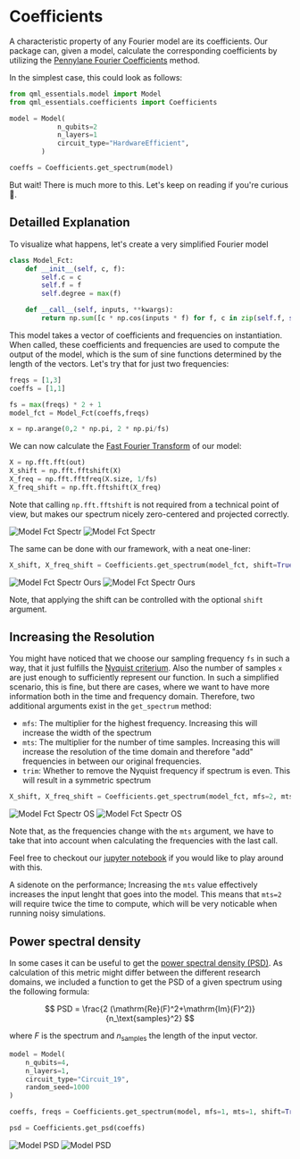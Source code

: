 # Coefficients

A characteristic property of any Fourier model are its coefficients.
Our package can, given a model, calculate the corresponding coefficients by utilizing the [Pennylane Fourier Coefficients](https://docs.pennylane.ai/en/stable/_modules/pennylane/fourier/coefficients.html) method.

In the simplest case, this could look as follows:
```python
from qml_essentials.model import Model
from qml_essentials.coefficients import Coefficients

model = Model(
            n_qubits=2
            n_layers=1
            circuit_type="HardwareEfficient",
        )

coeffs = Coefficients.get_spectrum(model)
```

But wait! There is much more to this. Let's keep on reading if you're curious :eyes:.

## Detailled Explanation

To visualize what happens, let's create a very simplified Fourier model
```python
class Model_Fct:
    def __init__(self, c, f):
        self.c = c
        self.f = f
        self.degree = max(f)

    def __call__(self, inputs, **kwargs):
        return np.sum([c * np.cos(inputs * f) for f, c in zip(self.f, self.c)], axis=0)
```

This model takes a vector of coefficients and frequencies on instantiation.
When called, these coefficients and frequencies are used to compute the output of the model, which is the sum of sine functions determined by the length of the vectors.
Let's try that for just two frequencies:

```python
freqs = [1,3]
coeffs = [1,1]

fs = max(freqs) * 2 + 1
model_fct = Model_Fct(coeffs,freqs)

x = np.arange(0,2 * np.pi, 2 * np.pi/fs)
```

We can now calculate the [Fast Fourier Transform](https://en.wikipedia.org/wiki/Fast_Fourier_transform) of our model:
```python
X = np.fft.fft(out)
X_shift = np.fft.fftshift(X)
X_freq = np.fft.fftfreq(X.size, 1/fs)
X_freq_shift = np.fft.fftshift(X_freq)
```
Note that calling `np.fft.fftshift` is not required from a technical point of view, but makes our spectrum nicely zero-centered and projected correctly.

![Model Fct Spectr](model_fct_spectr_light.png#only-light)
![Model Fct Spectr](model_fct_spectr_dark.png#only-dark)

The same can be done with our framework, with a neat one-liner:
```python
X_shift, X_freq_shift = Coefficients.get_spectrum(model_fct, shift=True)
```

![Model Fct Spectr Ours](model_fct_spectr_ours_light.png#only-light)
![Model Fct Spectr Ours](model_fct_spectr_ours_dark.png#only-dark)

Note, that applying the shift can be controlled with the optional `shift` argument.

## Increasing the Resolution

You might have noticed that we choose our sampling frequency `fs` in such a way, that it just fulfills the [Nyquist criterium](https://en.wikipedia.org/wiki/Nyquist_frequency).
Also the number of samples `x` are just enough to sufficiently represent our function.
In such a simplified scenario, this is fine, but there are cases, where we want to have more information both in the time and frequency domain.
Therefore, two additional arguments exist in the `get_spectrum` method:
- `mfs`: The multiplier for the highest frequency. Increasing this will increase the width of the spectrum
- `mts`: The multiplier for the number of time samples. Increasing this will increase the resolution of the time domain and therefore "add" frequencies in between our original frequencies.
- `trim`: Whether to remove the Nyquist frequency if spectrum is even. This will result in a symmetric spectrum

```python
X_shift, X_freq_shift = Coefficients.get_spectrum(model_fct, mfs=2, mts=3, shift=True)
```

![Model Fct Spectr OS](model_fct_spectr_os_light.png#only-light)
![Model Fct Spectr OS](model_fct_spectr_os_dark.png#only-dark)

Note that, as the frequencies change with the `mts` argument, we have to take that into account when calculating the frequencies with the last call.

Feel free to checkout our [jupyter notebook](https://github.com/quantum-machine-learning/qml_essentials/blob/main/docs/notebooks/coefficients.ipynb) if you would like to play around with this.

A sidenote on the performance; Increasing the `mts` value effectively increases the input lenght that goes into the model.
This means that `mts=2` will require twice the time to compute, which will be very noticable when running noisy simulations.

## Power spectral density

In some cases it can be useful to get the [power spectral density (PSD)](https://en.wikipedia.org/wiki/Spectral_density).
As calculation of this metric might differ between the different research domains, we included a function to get the PSD of a given spectrum using the following formula:

$$
PSD = \frac{2 (\mathrm{Re}(F)^2+\mathrm{Im}(F)^2)}{n_\text{samples}^2}
$$

where $F$ is the spectrum and $n_\text{samples}$ the length of the input vector.

```python
model = Model(
    n_qubits=4,
    n_layers=1,
    circuit_type="Circuit_19",
    random_seed=1000
)

coeffs, freqs = Coefficients.get_spectrum(model, mfs=1, mts=1, shift=True)

psd = Coefficients.get_psd(coeffs)
```

![Model PSD](model_psd_light.png#only-light)
![Model PSD](model_psd_dark.png#only-dark)